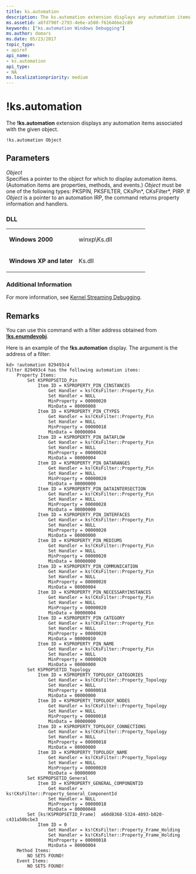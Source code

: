 ```yaml
---
title: ks.automation
description: The ks.automation extension displays any automation items associated with the given object.
ms.assetid: a8fd790f-2793-4e6e-a500-f61646be2c89
keywords: ["ks.automation Windows Debugging"]
ms.author: domars
ms.date: 05/23/2017
topic_type:
- apiref
api_name:
- ks.automation
api_type:
- NA
ms.localizationpriority: medium
---
```


# !ks.automation


The **!ks.automation** extension displays any automation items associated with the given object.

```dbgcmd
!ks.automation Object
```

## <span id="Parameters"></span><span id="parameters"></span><span id="PARAMETERS"></span>Parameters


<span id="_______Object______"></span><span id="_______object______"></span><span id="_______OBJECT______"></span> *Object*   
Specifies a pointer to the object for which to display automation items. (Automation items are properties, methods, and events.) *Object* must be one of the following types: PKSPIN, PKSFILTER, CKsPin\*, CKsFilter\*, PIRP. If *Object* is a pointer to an automation IRP, the command returns property information and handlers.

### <span id="DLL"></span><span id="dll"></span>DLL

<table>
<colgroup>
<col width="50%" />
<col width="50%" />
</colgroup>
<tbody>
<tr class="odd">
<td align="left"><p><strong>Windows 2000</strong></p></td>
<td align="left"><p>winxp\Ks.dll</p></td>
</tr>
<tr class="even">
<td align="left"><p><strong>Windows XP and later</strong></p></td>
<td align="left"><p>Ks.dll</p></td>
</tr>
</tbody>
</table>

 

### <span id="Additional_Information"></span><span id="additional_information"></span><span id="ADDITIONAL_INFORMATION"></span>Additional Information

For more information, see [Kernel Streaming Debugging](kernel-streaming-debugging.md).

Remarks
-------

You can use this command with a filter address obtained from [**!ks.enumdevobj**](-ks-enumdevobj.md).

Here is an example of the **!ks.automation** display. The argument is the address of a filter:

```dbgcmd
kd> !automation 829493c4
Filter 829493c4 has the following automation items:
    Property Items:
        Set KSPROPSETID_Pin
            Item ID = KSPROPERTY_PIN_CINSTANCES
                Get Handler = ks!CKsFilter::Property_Pin
                Set Handler = NULL
                MinProperty = 00000020
                MinData = 00000008
            Item ID = KSPROPERTY_PIN_CTYPES
                Get Handler = ks!CKsFilter::Property_Pin
                Set Handler = NULL
                MinProperty = 00000018
                MinData = 00000004
            Item ID = KSPROPERTY_PIN_DATAFLOW
                Get Handler = ks!CKsFilter::Property_Pin
                Set Handler = NULL
                MinProperty = 00000020
                MinData = 00000004
            Item ID = KSPROPERTY_PIN_DATARANGES
                Get Handler = ks!CKsFilter::Property_Pin
                Set Handler = NULL
                MinProperty = 00000020
                MinData = 00000000
            Item ID = KSPROPERTY_PIN_DATAINTERSECTION
                Get Handler = ks!CKsFilter::Property_Pin
                Set Handler = NULL
                MinProperty = 00000028
                MinData = 00000000
            Item ID = KSPROPERTY_PIN_INTERFACES
                Get Handler = ks!CKsFilter::Property_Pin
                Set Handler = NULL
                MinProperty = 00000020
                MinData = 00000000
            Item ID = KSPROPERTY_PIN_MEDIUMS
                Get Handler = ks!CKsFilter::Property_Pin
                Set Handler = NULL
                MinProperty = 00000020
                MinData = 00000000
            Item ID = KSPROPERTY_PIN_COMMUNICATION
                Get Handler = ks!CKsFilter::Property_Pin
                Set Handler = NULL
                MinProperty = 00000020
                MinData = 00000004
            Item ID = KSPROPERTY_PIN_NECESSARYINSTANCES
                Get Handler = ks!CKsFilter::Property_Pin
                Set Handler = NULL
                MinProperty = 00000020
                MinData = 00000004
            Item ID = KSPROPERTY_PIN_CATEGORY
                Get Handler = ks!CKsFilter::Property_Pin
                Set Handler = NULL
                MinProperty = 00000020
                MinData = 00000010
            Item ID = KSPROPERTY_PIN_NAME
                Get Handler = ks!CKsFilter::Property_Pin
                Set Handler = NULL
                MinProperty = 00000020
                MinData = 00000000
        Set KSPROPSETID_Topology
            Item ID = KSPROPERTY_TOPOLOGY_CATEGORIES
                Get Handler = ks!CKsFilter::Property_Topology
                Set Handler = NULL
                MinProperty = 00000018
                MinData = 00000000
            Item ID = KSPROPERTY_TOPOLOGY_NODES
                Get Handler = ks!CKsFilter::Property_Topology
                Set Handler = NULL
                MinProperty = 00000018
                MinData = 00000000
            Item ID = KSPROPERTY_TOPOLOGY_CONNECTIONS
                Get Handler = ks!CKsFilter::Property_Topology
                Set Handler = NULL
                MinProperty = 00000018
                MinData = 00000000
            Item ID = KSPROPERTY_TOPOLOGY_NAME
                Get Handler = ks!CKsFilter::Property_Topology
                Set Handler = NULL
                MinProperty = 00000020
                MinData = 00000000
        Set KSPROPSETID_General
            Item ID = KSPROPERTY_GENERAL_COMPONENTID
                Get Handler = ks!CKsFilter::Property_General_ComponentId
                Set Handler = NULL
                MinProperty = 00000018
                MinData = 00000048
        Set [ks!KSPROPSETID_Frame]  a60d8368-5324-4893-b020-c431a50bcbe3
            Item ID = 0
                Get Handler = ks!CKsFilter::Property_Frame_Holding
                Set Handler = ks!CKsFilter::Property_Frame_Holding
                MinProperty = 00000018
                MinData = 00000004
    Method Items:
        NO SETS FOUND!
    Event Items:
        NO SETS FOUND!
```

 

 





